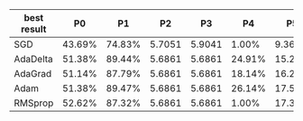 | best result | P0     | P1     | P2     | P3     | P4     | P5     |
|-------------|--------|--------|--------|--------|--------|--------|
| SGD         | 43.69% | 74.83% | 5.7051 | 5.9041 | 1.00%  | 9.36%  |
| AdaDelta    | 51.38% | 89.44% | 5.6861 | 5.6861 | 24.91% | 15.29% |
| AdaGrad     | 51.14% | 87.79% | 5.6861 | 5.6861 | 18.14% | 16.27% |
| Adam        | 51.38% | 89.47% | 5.6861 | 5.6861 | 26.14% | 17.50% |
| RMSprop     | 52.62% | 87.32% | 5.6861 | 5.6861 | 1.00%  | 17.36% |
